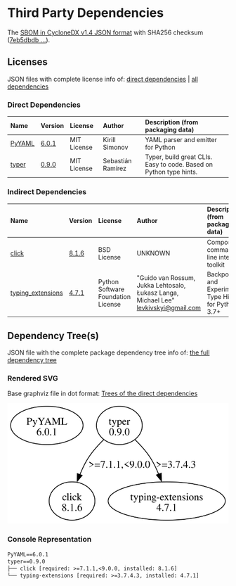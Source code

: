 # Third Party Dependencies

<!--[[[fill sbom_sha256()]]]-->
The [SBOM in CycloneDX v1.4 JSON format](https://git.sr.ht/~sthagen/magnetismi/blob/default/sbom/cdx.json) with SHA256 checksum ([7eb5dbdb ...](https://git.sr.ht/~sthagen/magnetismi/blob/default/sbom/cdx.json.sha256 "sha256:7eb5dbdbec8bfed4707b5b86500c74c668eae72ba5323cfbbc2a554a417373a1")).
<!--[[[end]]] (checksum: c382ee3c461b6a2493595911bcc7c759)-->
## Licenses 

JSON files with complete license info of: [direct dependencies](direct-dependency-licenses.json) | [all dependencies](all-dependency-licenses.json)

### Direct Dependencies

<!--[[[fill direct_dependencies_table()]]]-->
| Name                                       | Version                                         | License     | Author            | Description (from packaging data)                                  |
|:-------------------------------------------|:------------------------------------------------|:------------|:------------------|:-------------------------------------------------------------------|
| [PyYAML](https://pyyaml.org/)              | [6.0.1](https://pypi.org/project/PyYAML/6.0.1/) | MIT License | Kirill Simonov    | YAML parser and emitter for Python                                 |
| [typer](https://github.com/tiangolo/typer) | [0.9.0](https://pypi.org/project/typer/0.9.0/)  | MIT License | Sebastián Ramírez | Typer, build great CLIs. Easy to code. Based on Python type hints. |
<!--[[[end]]] (checksum: 57e70643e2e7dd9ac365b0676b61d886)-->

### Indirect Dependencies

<!--[[[fill indirect_dependencies_table()]]]-->
| Name                                                             | Version                                                    | License                            | Author                                                                                | Description (from packaging data)                      |
|:-----------------------------------------------------------------|:-----------------------------------------------------------|:-----------------------------------|:--------------------------------------------------------------------------------------|:-------------------------------------------------------|
| [click](https://palletsprojects.com/p/click/)                    | [8.1.6](https://pypi.org/project/click/8.1.6/)             | BSD License                        | UNKNOWN                                                                               | Composable command line interface toolkit              |
| [typing_extensions](https://github.com/python/typing_extensions) | [4.7.1](https://pypi.org/project/typing_extensions/4.7.1/) | Python Software Foundation License | "Guido van Rossum, Jukka Lehtosalo, Łukasz Langa, Michael Lee" <levkivskyi@gmail.com> | Backported and Experimental Type Hints for Python 3.7+ |
<!--[[[end]]] (checksum: fd2e7cf8cf683f64a491595a9d89935b)-->

## Dependency Tree(s)

JSON file with the complete package dependency tree info of: [the full dependency tree](package-dependency-tree.json)

### Rendered SVG

Base graphviz file in dot format: [Trees of the direct dependencies](package-dependency-tree.dot.txt)

<img src="./package-dependency-tree.svg" alt="Trees of the direct dependencies" title="Trees of the direct dependencies"/>

### Console Representation

<!--[[[fill dependency_tree_console_text()]]]-->
````console
PyYAML==6.0.1
typer==0.9.0
├── click [required: >=7.1.1,<9.0.0, installed: 8.1.6]
└── typing-extensions [required: >=3.7.4.3, installed: 4.7.1]
````
<!--[[[end]]] (checksum: 5119b6bfd6705217bc581b36cf350f26)-->
